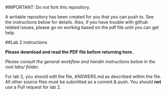 #IMPORTANT: Do not fork this repository. 

A writable repository has been created for you that you can push to. See the instructions below for details. Also, if you have trouble with github related issues, please go on working based on the pdf file until you can get help.

##Lab 2 instructions

**Please download and read the PDF file before returning here.**

*Please consult the general workflow and handin instructions below in the root labs/ folder.* 

For lab 2, you should edit the file, ANSWERS.md as described within the file.
All other source files must be submitted as a commit & push.
You should **not** use a Pull request for lab 2.
